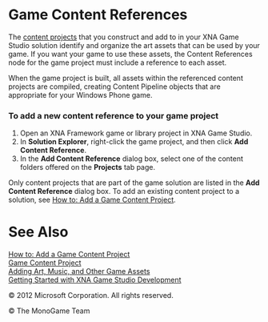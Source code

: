 

# Game Content References

The [content projects](UsingXNA_GameContentProjects.md) that you construct and add to in your XNA Game Studio solution identify and organize the art assets that can be used by your game. If you want your game to use these assets, the Content References node for the game project must include a reference to each asset.

When the game project is built, all assets within the referenced content projects are compiled, creating Content Pipeline objects that are appropriate for your Windows Phone game.

### To add a new content reference to your game project

1.  Open an XNA Framework game or library project in XNA Game Studio.
2.  In **Solution Explorer**, right-click the game project, and then click **Add Content Reference**.
3.  In the **Add Content Reference** dialog box, select one of the content folders offered on the **Projects** tab page.

Only content projects that are part of the game solution are listed in the **Add Content Reference** dialog box. To add an existing content project to a solution, see [How to: Add a Game Content Project](UsingXNA_GameContent_Add.md).

# See Also

[How to: Add a Game Content Project](UsingXNA_GameContent_Add.md)  
[Game Content Project](UsingXNA_GameContentProjects.md)  
[Adding Art, Music, and Other Game Assets](UsingXNA_GameContent_Overviews.md)  
[Getting Started with XNA Game Studio Development](Getting_Started.md)  

© 2012 Microsoft Corporation. All rights reserved.  

© The MonoGame Team